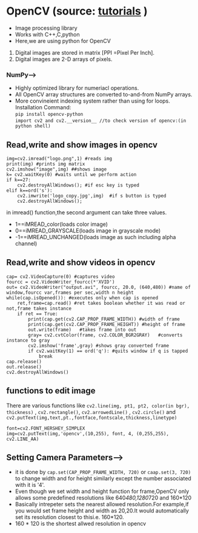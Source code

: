 # OpenCV (source: [tutorials](https://www.youtube.com/watch?v=kdLM6AOd2vc&list=PLS1QulWo1RIa7D1O6skqDQ-JZ1GGHKK-K) )
* Image processing library
* Works with C++,C,python
* Here,we are using python for OpenCV<br>
1. Digital images are stored in matrix [PPI =Pixel Per Inch].<br>
2. Digital images are 2-D arrays of pixels.<br>
### NumPy-->
* Highly optimized library for numeriacl operations.
* All OpenCV array structures are converted to-and-from NumPy arrays.
* More convineient indexing system rather than using for loops.
Installation Command:<br>
`pip install opencv-python`<br>
`import cv2 and cv2.__version__ //to check version of opencv:(in python shell)`

## Read,write and show images in opencv
```import cv2
img=cv2.imread("logo.png",1) #reads img
print(img) #prints img matrix
cv2.imshow("image",img) ##shows image
k= cv2.waitKey(0) #waits until we perform action
if k==27:
	cv2.destroyAllWindows(); #if esc key is typed
elif k==ord('s'):
	cv2.imwrite('logo_copy.jpg',img)  #if s button is typed 
	cv2.destroyAllWindows();
```
in imread() function,the second argument can take three values.
* 1==iMREAD_color(loads color image)
* 0==iMREAD_GRAYSCALE(loads image in grayscale mode)
* -1==iMREAD_UNCHANGED(loads image as such including alpha channel)

## Read,write and show videos in opencv
```import cv2
cap= cv2.VideoCapture(0) #captures video
fourcc = cv2.VideoWriter_fourcc(*'XVID')
out= cv2.VideoWriter("output.avi", fourcc, 20.0, (640,480)) #name of window,fourcc var,frames per sec,width n height
while(cap.isOpened()): #executes only when cap is opened
	ret,frame=cap.read() #ret takes boolean whether it was read or not,frame takes instance 
	if ret == True:
		print(cap.get(cv2.CAP_PROP_FRAME_WIDTH)) #width of frame
		print(cap.get(cv2.CAP_PROP_FRAME_HEIGHT)) #height of frame
		out.write(frame)   #takes frame into out
		gray= cv2.cvtColor(frame, cv2.COLOR_BGR2GRAY)   #converts instance to gray
		cv2.imshow('frame',gray) #shows gray converted frame
		if cv2.waitKey(1) == ord('q'): #quits window if q is tapped
			break
cap.release()
out.release()
cv2.destroyAllWindows()
```

## functions to edit image
There are various functions like ```cv2.line(img, pt1, pt2, color(in bgr), thickness)``` , ```cv2.rectangle()```, ```cv2.arrowedLine()``` , ```cv2.circle()``` and ```cv2.putText(img,text,pt.,fontface,fontscale,thickness,linetype)```
```img = cv2.imread('logo.png')
font=cv2.FONT_HERSHEY_SIMPLEX
img=cv2.putText(img,'opencv',(10,255), font, 4, (0,255,255), cv2.LINE_AA)
```

## Setting Camera Parameters-->
* it is done by ```cap.set(CAP_PROP_FRAME_WIDTH, 720)``` or ```caap.set(3, 720)``` to change width and for height similarly except the number associated with it is '4'.
* Even though we set width and height function for frame,OpenCV only allows some predefined resolutions like 640*480,1280*720 and 160*120
* Basically intrepeter sets the nearest allowed resolution.For example,if you would set frame height and width as 20,20.It would automatically set its resolution closest to thisi.e. 160*120.
* 160 * 120 is the shortest allwed resolution in opencv




